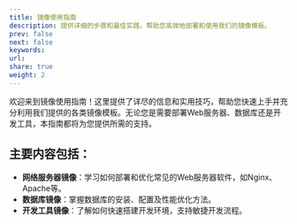 ```yaml
---
title: 镜像使用指南
description: 提供详细的步骤和最佳实践，帮助您高效地部署和使用我们的镜像模板。
prev: false
next: false
keywords: 
url: 
share: true
weight: 2
---
```


欢迎来到镜像使用指南！这里提供了详尽的信息和实用技巧，帮助您快速上手并充分利用我们提供的各类镜像模板。无论您是需要部署Web服务器、数据库还是开发工具，本指南都将为您提供所需的支持。

## 主要内容包括：
- **网络服务器镜像**：学习如何部署和优化常见的Web服务器软件，如Nginx、Apache等。
- **数据库镜像**：掌握数据库的安装、配置及性能优化方法。
- **开发工具镜像**：了解如何快速搭建开发环境，支持敏捷开发流程。

